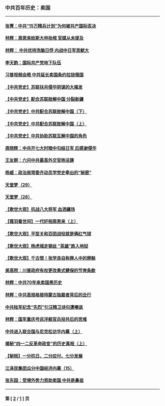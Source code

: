 ### 中共百年历史：卖国
---
#### [张菁：中共“15万精兵计划”为何被共产国际否决](../../pages/nf1176117/n13967677.md?10050430) 
#### [林辉：周恩来给斯大林抬棺 官媒从未提及](../../pages/nf1176117/n13961173.md?10050430) 
#### [林辉： 中共优待洗脑日俘 内战中日军贡献大](../../pages/nf1176117/n13624644.md?10050430) 
#### [李天韵：国际共产党地下队伍](../../pages/nf1176117/n13611808.md?10050430) 
#### [习普视频会晤 中共延长卖国条约拉拢俄国](../../pages/nf1176117/n13060971.md?10050430) 
#### [【中共党史】苏联扶共侵华阴谋的大揭发](../../pages/nf1176117/n13056050.md?10050430) 
#### [【中共党史】配合苏联肢解中国 分裂新疆](../../pages/nf1176117/n13040700.md?10050430) 
#### [【中共党史】中共配合苏联肢解中国（下）](../../pages/nf1176117/n13035660.md?10050430) 
#### [【中共党史】中共配合苏联肢解中国（上）](../../pages/nf1176117/n13030262.md?10050430) 
#### [【中共党史】中共协助苏联瓦解中国的角色](../../pages/nf1176117/n13018109.md?10050430) 
#### [周晓辉：中共开七大时暗中勾结日军 后感谢侵华](../../pages/nf1176117/n12921960.md?10050430) 
#### [王友群：六问中共最高外交官杨洁篪](../../pages/nf1176117/n12836495.md?10050430) 
#### [杨威：政治局常委齐动员学党史牵出的“秘密”](../../pages/nf1176117/n12764642.md?10050430) 
#### [天堂梦（29）](../../pages/nf1176117/n12408465.md?10050430) 
#### [天堂梦（28）](../../pages/nf1176117/n12408309.md?10050430) 
#### [【欺世大观】抗战八大将军 血洒疆场](../../pages/nf1176117/n12357044.md?10050430) 
#### [【薇羽看世间】一代奸相周恩来（上）](../../pages/nf1176117/n12401109.md?10050430) 
#### [【欺世大观】平型关和百团战役就是俩红气球](../../pages/nf1176117/n12359157.md?10050430) 
#### [【欺世大观】杨虎城走钢丝 “英雄”跌入地狱](../../pages/nf1176117/n12358840.md?10050430) 
#### [【欺世大观】千古恨！张学良自称罪人中的罪魁](../../pages/nf1176117/n12358629.md?10050430) 
#### [美高院：川普政府有权更改奥式健保的节育条款](../../pages/nf1176117/n12242171.md?10050430) 
#### [林辉：中共70年来卖国黑历史](../../pages/nf1176117/n11552181.md?10050430) 
#### [林辉：中共高规格接待蒙古独裁者背后的丑行](../../pages/nf1176117/n11225005.md?10050430) 
#### [中共陆军纪念“先烈”引汪精卫诗句遭嘲讽](../../pages/nf1176117/n11153345.md?10050430) 
#### [林辉：国军重庆号巡洋舰官兵投共后的苦难](../../pages/nf1176117/n10997801.md?10050430) 
#### [中共进入联合国与尼克松访华内幕（上）](../../pages/nf1176117/n10138788.md?10050430) 
#### [揭秘“四一二反革命政变”的历史真相（上）](../../pages/nf1176117/n9996650.md?10050430) 
#### [【秘档】一分抗日、二分应付、七分发展](../../pages/nf1176117/n9331484.md?10050430) 
#### [江泽民集团瓜分中国经济内幕（15）](../../pages/nf1176117/n9268584.md?10050430) 
#### [张东园：受境外势力资助卖国 中共是鼻祖](../../pages/nf1176117/n9272480.md?10050430) 

---
#### 第 [ [2](./2.md?10050430) / [1](./1.md?10050430) ] 页
